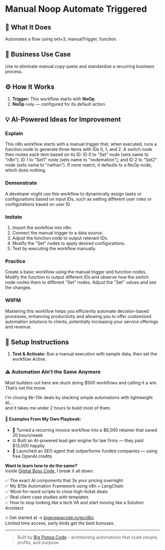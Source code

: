 # Manual Noop Automate Triggered
  ## 🚀 What It Does
  Automates a flow using set×3, manualTrigger, function.
  
  ## 💼 Business Use Case
  Use to eliminate manual copy-paste and standardize a recurring business process.
  
  ## ⚙️ How It Works
  1. **Trigger:** This workflow starts with **NoOp**.
  2. **NoOp** `noOp` — configured for its default action.
  
  ## 💡 AI-Powered Ideas for Improvement
  ### Explain
This n8n workflow starts with a manual trigger that, when executed, runs a function node to generate three items with IDs 0, 1, and 2. A switch node then routes each item based on its ID: ID 0 to "Set" node (sets name to "n8n"), ID 1 to "Set1" node (sets name to "nodemation"), and ID 2 to "Set2" node (sets name to "nathan"). If none match, it defaults to a NoOp node, which does nothing.

### Demonstrate
A developer might use this workflow to dynamically assign tasks or configurations based on input IDs, such as setting different user roles or configurations based on user ID.

### Imitate
1. Import the workflow into n8n.
2. Connect the manual trigger to a data source.
3. Adjust the function node to output relevant IDs.
4. Modify the "Set" nodes to apply desired configurations.
5. Test by executing the workflow manually.

### Practice
Create a basic workflow using the manual trigger and function nodes. Modify the function to output different IDs and observe how the switch node routes them to different "Set" nodes. Adjust the "Set" values and see the changes.

### WIIFM
Mastering this workflow helps you efficiently automate decision-based processes, enhancing productivity and allowing you to offer customized automation solutions to clients, potentially increasing your service offerings and revenue.
  
  ## 🔧 Setup Instructions
  1. **Test & Activate:** Run a manual execution with sample data, then set the workflow Active.
  
### ⚠️ Automation Ain’t the Same Anymore

Most builders out here are stuck doing $500 workflows and calling it a win.  
That’s not the move.  

I'm closing $6k–$13k deals by stacking simple automations with lightweight AI...  
and it takes me under 2 hours to build most of them.

#### 🧠 Examples From My Own Playbook:
- 🔁 Turned a recurring invoice workflow into a $6,000 retainer that saved 20 hours/week  
- ⚖️ Built an AI-powered lead gen engine for law firms — they paid $13,000 happily  
- 🚀 Launched an SEO agent that outperforms funded companies — using free OpenAI credits  

**Want to learn how to do the same?**  
Inside [Digital Boss Code](https://bigpoppacode.io/go/dbc), I break it all down:

✅ The exact AI components that 3x your pricing overnight  
✅ My $15k Automation Framework using n8n + LangChain  
✅ Word-for-word scripts to close high-ticket deals  
✅ Real client case studies with templates  
✅ How to stop looking like a tech VA and start moving like a Solution Architect  

🔥 Get started at → [bigpoppacode.io/go/dbc](https://bigpoppacode.io/go/dbc)  
Limited time access, early birds get the best bonuses.

---
> Built by [Big Poppa Code](https://bigpoppacode.io) – architecting automations that scale people, profits, and purpose.
  